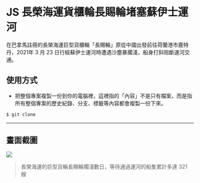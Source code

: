 # JS 長榮海運貨櫃輪長賜輪堵塞蘇伊士運河

在巴拿馬註冊的長榮海運巨型貨櫃輪「長賜輪」原從中國出發前往荷蘭港市鹿特丹，2021年 3 月 23 日行經蘇伊士運河時遭遇沙塵暴擱淺，船身打斜阻斷運河交通。

## 使用方式
- 把整個專案複製一份到你的電腦裡，這裡指的「內容」不是只有檔案，而是指所有整個專案的歷史紀錄、分支、標籤等內容都會複製一份下來。
```sh
$ git clone
```

----

## 畫面截圖
![](https://i.imgur.com/6R7Z8Ug.gif)
> 長榮海運的巨型貨輪長賜輪擱淺數日，等待通過運河的船隻累計多達 321 艘